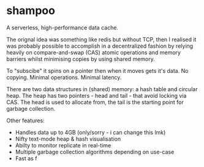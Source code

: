 # shampoo
A serverless, high-performance data cache. 

The orignal idea was something like redis but without TCP, then I realised it was 
probably possible to accomplish in a decentralized fashion by relying heavily on 
compare-and-swap (CAS) atomic operations and memory barriers whilst minimising 
copies by using shared memory. 

To "subscibe" it spins on a pointer then when it moves gets it's data. No copying. 
Minimal operations. Minimal latency. 

There are two data structures in (shared) memory: a hash table and circular heap. The 
heap has two pointers - head and tail - that avoid locking via CAS. The head is
used to allocate from, the tail is the starting point for garbage collection. 

Other features:
* Handles data up to 4GB (only/sorry - i can change this lmk)
* Nifty text-mode heap & hash visualisation
* Abilty to monitor replicate in real-time
* Multiple garbage collection algorithms depending on use-case
* Fast as f
